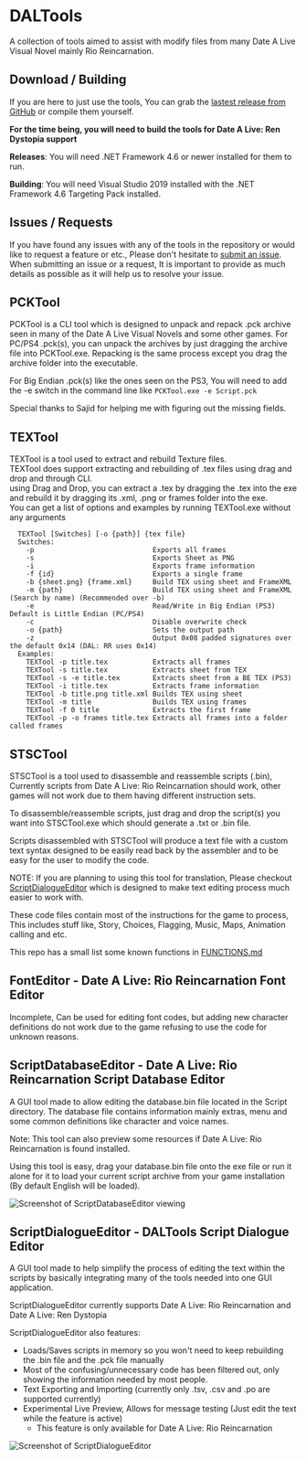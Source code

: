 # DALTools
A collection of tools aimed to assist with modify files from many Date A Live Visual Novel mainly Rio Reincarnation.

## Download / Building
If you are here to just use the tools, You can grab the [lastest release from GitHub][releases_url] or compile them yourself.

**For the time being, you will need to build the tools for Date A Live: Ren Dystopia support**

**Releases**: You will need .NET Framework 4.6 or newer installed for them to run.
  
**Building**: You will need Visual Studio 2019 installed with the .NET Framework 4.6 Targeting Pack installed. 

## Issues / Requests
If you have found any issues with any of the tools in the repository or would like to request a feature or etc., Please don't hesitate to [submit an issue][newIssue_url]. 
When submitting an issue or a request, It is important to provide as much details as possible as it will help us to resolve your issue.

## PCKTool
PCKTool is a CLI tool which is designed to unpack and repack .pck archive seen in many of the Date A Live Visual Novels and some other games. 
For PC/PS4 .pck(s), you can unpack the archives by just dragging the archive file into PCKTool.exe. Repacking is the same process except you drag the archive folder into the executable. 
 
For Big Endian .pck(s) like the ones seen on the PS3, You will need to add the -e switch in the command line like ``PCKTool.exe -e Script.pck``

Special thanks to Sajid for helping me with figuring out the missing fields.


## TEXTool
TEXTool is a tool used to extract and rebuild Texture files.  
TEXTool does support extracting and rebuilding of .tex files using drag and drop and through CLI.  
using Drag and Drop, you can extract a .tex by dragging the .tex into the exe and rebuild it by dragging its .xml, .png or frames folder into the exe.  
You can get a list of options and examples by running TEXTool.exe without any arguments
```
  TEXTool [Switches] [-o {path}] {tex file}
  Switches:
    -p                             Exports all frames
    -s                             Exports Sheet as PNG
    -i                             Exports frame information
    -f {id}                        Exports a single frame
    -b {sheet.png} {frame.xml}     Build TEX using sheet and FrameXML
    -m {path}                      Build TEX using sheet and FrameXML (Search by name) (Recommended over -b)
    -e                             Read/Write in Big Endian (PS3) Default is Little Endian (PC/PS4)
    -c                             Disable overwrite check
    -o {path}                      Sets the output path
    -z                             Output 0x08 padded signatures over the default 0x14 (DAL: RR uses 0x14)
  Examples:
    TEXTool -p title.tex           Extracts all frames
    TEXTool -s title.tex           Extracts sheet from TEX
    TEXTool -s -e title.tex        Extracts sheet from a BE TEX (PS3)
    TEXTool -i title.tex           Extracts frame information
    TEXTool -b title.png title.xml Builds TEX using sheet
    TEXTool -m title               Builds TEX using frames
    TEXTool -f 0 title             Extracts the first frame
    TEXTool -p -o frames title.tex Extracts all frames into a folder called frames
```

## STSCTool
STSCTool is a tool used to disassemble and reassemble scripts (.bin), Currently scripts from Date A Live: Rio Reincarnation should work, other games will not work due to them having different instruction sets. 
 
To disassemble/reassemble scripts, just drag and drop the script(s) you want into STSCTool.exe which should generate a .txt or .bin file.
 
Scripts disassembled with STSCTool will produce a text file with a custom text syntax designed to be easily read back by the assembler and to be easy for the user to modify the code.

NOTE: If you are planning to using this tool for translation, Please checkout [ScriptDialogueEditor][scriptdialogueeditor_info_url] which is designed to make text editing process much easier to work with. 
  
These code files contain most of the instructions for the game to process, This includes stuff like, Story, Choices, Flagging, Music, Maps, Animation calling and etc. 
 
This repo has a small list some known functions in [FUNCTIONS.md][functions_url]

## FontEditor - Date A Live: Rio Reincarnation Font Editor
Incomplete, Can be used for editing font codes, but adding new character definitions do not work due to the game refusing to use the code for unknown reasons.
 
## ScriptDatabaseEditor - Date A Live: Rio Reincarnation Script Database Editor
A GUI tool made to allow editing the database.bin file located in the Script directory. The database file contains information mainly extras, menu and some common definitions like character and voice names. 
 
Note: This tool can also preview some resources if Date A Live: Rio Reincarnation is found installed.
 
Using this tool is easy, drag your database.bin file onto the exe file or run it alone for it to load your current script archive from your game installation (By default English will be loaded). 

![Screenshot of ScriptDatabaseEditor viewing ][scriptdatabaseeditor_screenshot_00]

## ScriptDialogueEditor - DALTools Script Dialogue Editor
A GUI tool made to help simplify the process of editing the text within the scripts by basically integrating many of the tools needed into one GUI application. 

ScriptDialogueEditor currently supports Date A Live: Rio Reincarnation and Date A Live: Ren Dystopia
 
ScriptDialogueEditor also features:
 - Loads/Saves scripts in memory so you won't need to keep rebuilding the .bin file and the .pck file manually
 - Most of the confusing/unnecessary code has been filtered out, only showing the information needed by most people.
 - Text Exporting and Importing (currently only .tsv, .csv and .po are supported currently)
 - Experimental Live Preview, Allows for message testing (Just edit the text while the feature is active)
   - This feature is only available for Date A Live: Rio Reincarnation
 
![Screenshot of ScriptDialogueEditor][scriptdialogueeditor_screenshot_00]
 
 
[scriptdatabaseeditor_screenshot_00]: ./Images/ScriptDatabaseEditor_Screenshot_00.png
[scriptdialogueeditor_screenshot_00]: ./Images/ScriptDialogueEditor_Screenshot_00.png
[scriptdialogueeditor_info_url]: #scriptdialogueeditor---date-a-live-rio-reincarnation-script-dialogue-editor
[functions_url]: ./FUNCTIONS.md
[releases_url]: ../../releases
[newIssue_url]: ../../issues/new
